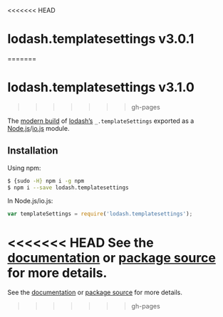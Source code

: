 <<<<<<< HEAD
# lodash.templatesettings v3.0.1
=======
# lodash.templatesettings v3.1.0
>>>>>>> gh-pages

The [modern build](https://github.com/lodash/lodash/wiki/Build-Differences) of [lodash’s](https://lodash.com/) `_.templateSettings` exported as a [Node.js](http://nodejs.org/)/[io.js](https://iojs.org/) module.

## Installation

Using npm:

```bash
$ {sudo -H} npm i -g npm
$ npm i --save lodash.templatesettings
```

In Node.js/io.js:

```js
var templateSettings = require('lodash.templatesettings');
```

<<<<<<< HEAD
See the [documentation](https://lodash.com/docs#templateSettings) or [package source](https://github.com/lodash/lodash/blob/3.0.1-npm-packages/lodash.templatesettings) for more details.
=======
See the [documentation](https://lodash.com/docs#templateSettings) or [package source](https://github.com/lodash/lodash/blob/3.1.0-npm-packages/lodash.templatesettings) for more details.
>>>>>>> gh-pages
